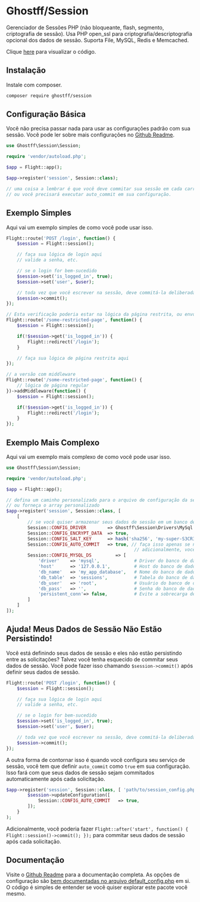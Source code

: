 # Ghostff/Session

Gerenciador de Sessões PHP (não bloqueante, flash, segmento, criptografia de sessão). Usa PHP open_ssl para criptografia/descriptografia opcional dos dados de sessão. Suporta File, MySQL, Redis e Memcached.

Clique [here](https://github.com/Ghostff/Session) para visualizar o código.

## Instalação

Instale com composer.

```bash
composer require ghostff/session
```

## Configuração Básica

Você não precisa passar nada para usar as configurações padrão com sua sessão. Você pode ler sobre mais configurações no [Github Readme](https://github.com/Ghostff/Session).

```php
use Ghostff\Session\Session;

require 'vendor/autoload.php';

$app = Flight::app();

$app->register('session', Session::class);

// uma coisa a lembrar é que você deve commitar sua sessão em cada carregamento de página
// ou você precisará executar auto_commit em sua configuração.
```

## Exemplo Simples

Aqui vai um exemplo simples de como você pode usar isso.

```php
Flight::route('POST /login', function() {
	$session = Flight::session();

	// faça sua lógica de login aqui
	// valide a senha, etc.

	// se o login for bem-sucedido
	$session->set('is_logged_in', true);
	$session->set('user', $user);

	// toda vez que você escrever na sessão, deve commitá-la deliberadamente.
	$session->commit();
});

// Esta verificação poderia estar na lógica da página restrita, ou envolvida com middleware.
Flight::route('/some-restricted-page', function() {
	$session = Flight::session();

	if(!$session->get('is_logged_in')) {
		Flight::redirect('/login');
	}

	// faça sua lógica de página restrita aqui
});

// a versão com middleware
Flight::route('/some-restricted-page', function() {
	// lógica de página regular
})->addMiddleware(function() {
	$session = Flight::session();

	if(!$session->get('is_logged_in')) {
		Flight::redirect('/login');
	}
});
```

## Exemplo Mais Complexo

Aqui vai um exemplo mais complexo de como você pode usar isso.

```php
use Ghostff\Session\Session;

require 'vendor/autoload.php';

$app = Flight::app();

// defina um caminho personalizado para o arquivo de configuração da sessão como o primeiro argumento
// ou forneça o array personalizado
$app->register('session', Session::class, [ 
	[
		// se você quiser armazenar seus dados de sessão em um banco de dados (bom para algo como, "deslogar de todos os dispositivos" funcionalidade)
		Session::CONFIG_DRIVER        => Ghostff\Session\Drivers\MySql::class,
		Session::CONFIG_ENCRYPT_DATA  => true,
		Session::CONFIG_SALT_KEY      => hash('sha256', 'my-super-S3CR3T-salt'), // por favor, mude isso para algo mais
		Session::CONFIG_AUTO_COMMIT   => true, // faça isso apenas se necessário e/ou se for difícil commitar() sua sessão.
												// adicionalmente, você poderia fazer Flight::after('start', function() { Flight::session()->commit(); });
		Session::CONFIG_MYSQL_DS         => [
			'driver'    => 'mysql',             # Driver do banco de dados para PDO dns ex(mysql:host=...;dbname=...)
			'host'      => '127.0.0.1',         # Host do banco de dados
			'db_name'   => 'my_app_database',   # Nome do banco de dados
			'db_table'  => 'sessions',          # Tabela do banco de dados
			'db_user'   => 'root',              # Usuário do banco de dados
			'db_pass'   => '',                  # Senha do banco de dados
			'persistent_conn'=> false,          # Evite a sobrecarga de estabelecer uma nova conexão toda vez que um script precisa falar com um banco de dados, resultando em uma aplicação web mais rápida. ENCONTRE O LADO NEGATIVO VOCÊ MESMO
		]
	] 
]);
```

## Ajuda! Meus Dados de Sessão Não Estão Persistindo!

Você está definindo seus dados de sessão e eles não estão persistindo entre as solicitações? Talvez você tenha esquecido de commitar seus dados de sessão. Você pode fazer isso chamando `$session->commit()` após definir seus dados de sessão.

```php
Flight::route('POST /login', function() {
	$session = Flight::session();

	// faça sua lógica de login aqui
	// valide a senha, etc.

	// se o login for bem-sucedido
	$session->set('is_logged_in', true);
	$session->set('user', $user);

	// toda vez que você escrever na sessão, deve commitá-la deliberadamente.
	$session->commit();
});
```

A outra forma de contornar isso é quando você configura seu serviço de sessão, você tem que definir `auto_commit` como `true` em sua configuração. Isso fará com que seus dados de sessão sejam commitados automaticamente após cada solicitação.

```php
$app->register('session', Session::class, [ 'path/to/session_config.php', bin2hex(random_bytes(32)) ], function(Session $session) {
		$session->updateConfiguration([
			Session::CONFIG_AUTO_COMMIT   => true,
		]);
	}
);
```

Adicionalmente, você poderia fazer `Flight::after('start', function() { Flight::session()->commit(); });` para commitar seus dados de sessão após cada solicitação.

## Documentação

Visite o [Github Readme](https://github.com/Ghostff/Session) para a documentação completa. As opções de configuração são [bem documentadas no arquivo default_config.php](https://github.com/Ghostff/Session/blob/master/src/default_config.php) em si. O código é simples de entender se você quiser explorar este pacote você mesmo.